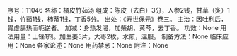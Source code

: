序号：11046
名称：橘皮竹茹汤
组成：陈皮（去白）3分，人参2钱，甘草（炙）1钱，竹茹1钱，柿蒂1钱，丁香5分。
出处：《寿世保元》卷三。
主治：因吐利后，胃虚膈热而呃逆者。
加减：身热发渴，加柴胡、黄芩，去丁香。
功效：None
用法用量：上锉1剂。加生姜5片，大枣2枚，水煎，温服。
制备方法：None
临床应用：None
各家论述：None
用药禁忌：None
附注：None
